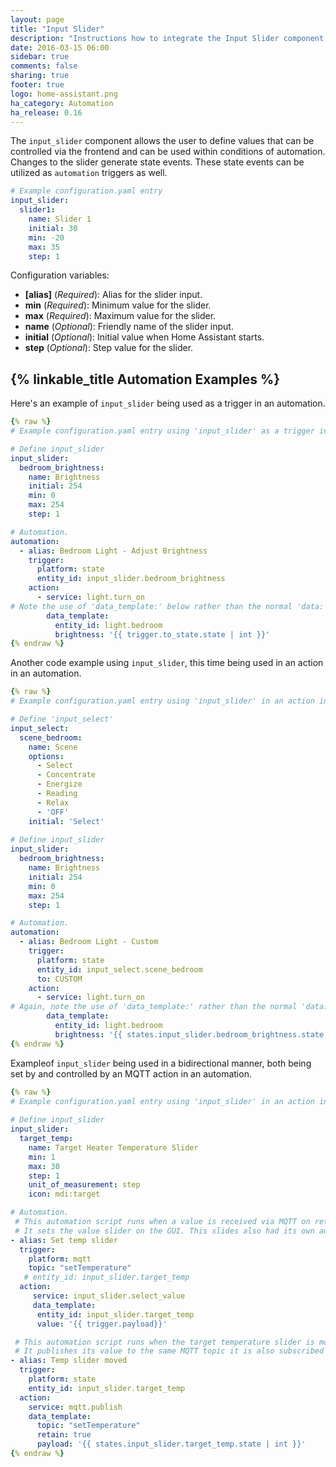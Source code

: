 ```yaml
---
layout: page
title: "Input Slider"
description: "Instructions how to integrate the Input Slider component into Home Assistant."
date: 2016-03-15 06:00
sidebar: true
comments: false
sharing: true
footer: true
logo: home-assistant.png
ha_category: Automation
ha_release: 0.16
---
```


The `input_slider` component allows the user to define values that can be controlled via the frontend and can be used within conditions of automation. Changes to the slider generate state events. These state events can be utilized as `automation` triggers as well. 

```yaml
# Example configuration.yaml entry
input_slider:
  slider1:
    name: Slider 1
    initial: 30
    min: -20
    max: 35
    step: 1
```

Configuration variables:

- **[alias]** (*Required*): Alias for the slider input.
- **min** (*Required*): Minimum value for the slider.
- **max** (*Required*): Maximum value for the slider.
- **name** (*Optional*): Friendly name of the slider input.
- **initial** (*Optional*): Initial value when Home Assistant starts.
- **step** (*Optional*): Step value for the slider.

## {% linkable_title Automation Examples %}

Here's an example of `input_slider` being used as a trigger in an automation.

```yaml
{% raw %}
# Example configuration.yaml entry using 'input_slider' as a trigger in an automation

# Define input_slider
input_slider:
  bedroom_brightness:
    name: Brightness
    initial: 254
    min: 0
    max: 254
    step: 1

# Automation.     
automation:
  - alias: Bedroom Light - Adjust Brightness
    trigger:
      platform: state
      entity_id: input_slider.bedroom_brightness
    action:
      - service: light.turn_on
# Note the use of 'data_template:' below rather than the normal 'data:' if you weren't using an input variable
        data_template:
          entity_id: light.bedroom
          brightness: '{{ trigger.to_state.state | int }}'
{% endraw %}
```

Another code example using `input_slider`, this time being used in an action in an automation.

```yaml
{% raw %}
# Example configuration.yaml entry using 'input_slider' in an action in an automation

# Define 'input_select'
input_select:
  scene_bedroom:
    name: Scene
    options:
      - Select
      - Concentrate
      - Energize
      - Reading
      - Relax
      - 'OFF'
    initial: 'Select'
    
# Define input_slider
input_slider:
  bedroom_brightness:
    name: Brightness
    initial: 254
    min: 0
    max: 254
    step: 1

# Automation.     
automation:
  - alias: Bedroom Light - Custom
    trigger:
      platform: state
      entity_id: input_select.scene_bedroom
      to: CUSTOM
    action:
      - service: light.turn_on
# Again, note the use of 'data_template:' rather than the normal 'data:' if you weren't using an input variable.
        data_template:
          entity_id: light.bedroom
          brightness: '{{ states.input_slider.bedroom_brightness.state | int }}'
{% endraw %}
```


Exampleof `input_slider` being used in a bidirectional manner, both being set by and controlled by an MQTT action in an automation.

```yaml
{% raw %}
# Example configuration.yaml entry using 'input_slider' in an action in an automation
   
# Define input_slider
input_slider:
  target_temp:
    name: Target Heater Temperature Slider
    min: 1
    max: 30
    step: 1
    unit_of_measurement: step  
    icon: mdi:target

# Automation.     
 # This automation script runs when a value is received via MQTT on retained topic: setTemperature
 # It sets the value slider on the GUI. This slides also had its own automation when the value is changed.
- alias: Set temp slider
  trigger:
    platform: mqtt
    topic: "setTemperature"
   # entity_id: input_slider.target_temp
  action:
     service: input_slider.select_value
     data_template:
      entity_id: input_slider.target_temp
      value: '{{ trigger.payload}}'

 # This automation script runs when the target temperature slider is moved.
 # It publishes its value to the same MQTT topic it is also subscribed to.
- alias: Temp slider moved
  trigger:
    platform: state
    entity_id: input_slider.target_temp
  action:
    service: mqtt.publish
    data_template:
      topic: "setTemperature"
      retain: true
      payload: '{{ states.input_slider.target_temp.state | int }}'
{% endraw %}
```




